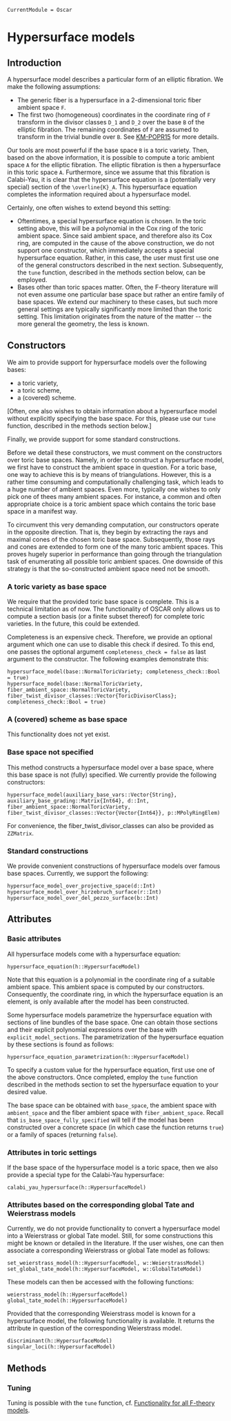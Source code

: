 ```@meta
CurrentModule = Oscar
```

# Hypersurface models

## Introduction

A hypersurface model describes a particular form of an elliptic fibration.
We make the following assumptions:
* The generic fiber is a hypersurface in a 2-dimensional toric fiber ambient space ``F``.
* The first two (homogeneous) coordinates in the coordinate ring of ``F`` transform in the
divisor classes ``D_1`` and ``D_2`` over the base ``B`` of the elliptic fibration. The
remaining coordinates of ``F`` are assumed to transform in the trivial bundle over ``B``.
See [KM-POPR15](@cite) for more details.

Our tools are most powerful if the base space ``B`` is a toric variety. Then, based on the
above information, it is possible to compute a toric ambient space ``A`` for the elliptic
fibration. The elliptic fibration is then a hypersurface in this toric space ``A``. Furthermore,
since we assume that this fibration is Calabi-Yau, it is clear that the hypersurface equation is
a (potentially very special) section of the ``\overline{K}_A``. This hypersurface equation
completes the information required about a hypersurface model.

Certainly, one often wishes to extend beyond this setting:
* Oftentimes, a special hypersurface equation is chosen. In the toric setting above, this will
be a polynomial in the Cox ring of the toric ambient space. Since said ambient space, and therefore
also its Cox ring, are computed in the cause of the above construction, we do not support one
constructor, which immediately accepts a special hypersurface equation. Rather, in this case,
the user must first use one of the general constructors described in the next section. Subsequently,
the `tune` function, described in the methods section below, can be employed.
* Bases other than toric spaces matter. Often, the F-theory literature will not even assume
one particular base space but rather an entire family of base spaces. We extend our machinery to
these cases, but such more general settings are typically significantly more limited than the
toric setting. This limitation originates from the nature of the matter -- the more general the geometry,
the less is known.



## Constructors

We aim to provide support for hypersurface models over the following bases:
* a toric variety,
* a toric scheme,
* a (covered) scheme.

[Often, one also wishes to obtain information about a hypersurface model without
explicitly specifying the base space. For this, please use our `tune` function,
described in the methods section below.]

Finally, we provide support for some standard constructions.

Before we detail these constructors, we must comment on the constructors over toric base
spaces. Namely, in order to construct a hypersurface model, we first have to construct
the ambient space in question. For a toric base, one way to achieve this is by means of
triangulations. However, this is a rather time consuming and computationally challenging
task, which leads to a huge number of ambient spaces. Even more, typically one wishes to
only pick one of thees many ambient spaces. For instance, a common and often appropriate
choice is a toric ambient space which contains the toric base space in a manifest way.

To circumvent this very demanding computation, our constructors operate in the opposite direction.
That is, they begin by extracting the rays and maximal cones of the chosen toric base space.
Subsequently, those rays and cones are extended to form one of the many toric ambient spaces.
This proves hugely superior in performance than going through the triangulation task of enumerating
all possible toric ambient spaces. One downside of this strategy is that the so-constructed ambient
space need not be smooth.

### A toric variety as base space

We require that the provided toric base space is complete. This is a technical limitation as of now.
The functionality of OSCAR only allows us to compute a section basis (or a finite subset thereof)
for complete toric varieties. In the future, this could be extended.

Completeness is an expensive check. Therefore, we provide an optional argument which
 one can use to disable this check if desired. To this end, one passes the optional argument
 `completeness_check = false` as last argument to the constructor. The following examples
 demonstrate this:
```@docs
hypersurface_model(base::NormalToricVariety; completeness_check::Bool = true)
hypersurface_model(base::NormalToricVariety, fiber_ambient_space::NormalToricVariety, fiber_twist_divisor_classes::Vector{ToricDivisorClass}; completeness_check::Bool = true)
```

### A (covered) scheme as base space

This functionality does not yet exist.

### Base space not specified

This method constructs a hypersurface model over a base space, where
this base space is not (fully) specified. We currently provide the following constructors:
```@docs
hypersurface_model(auxiliary_base_vars::Vector{String}, auxiliary_base_grading::Matrix{Int64}, d::Int, fiber_ambient_space::NormalToricVariety, fiber_twist_divisor_classes::Vector{Vector{Int64}}, p::MPolyRingElem)
```
For convenience, the fiber_twist_divisor_classes can also be provided as `ZZMatrix`.

### Standard constructions

We provide convenient constructions of hypersurface models over
famous base spaces. Currently, we support the following:
```@docs
hypersurface_model_over_projective_space(d::Int)
hypersurface_model_over_hirzebruch_surface(r::Int)
hypersurface_model_over_del_pezzo_surface(b::Int)
```


## Attributes

### Basic attributes

All hypersurface models come with a hypersurface equation:
```@docs
hypersurface_equation(h::HypersurfaceModel)
```
Note that this equation is a polynomial in the coordinate ring of a suitable
ambient space. This ambient space is computed by our constructors. Consequently,
the coordinate ring, in which the hypersurface equation is an element, is only
available after the model has been constructed.

Some hypersurface models parametrize the hypersurface equation with sections
of line bundles of the base space. One can obtain those sections and their
explicit polynomial expressions over the base with `explicit_model_sections`.
The parametrization of the hypersurface equation by these sections is found as
follows:
```@docs
hypersurface_equation_parametrization(h::HypersurfaceModel)
```

To specify a custom value for the hypersurface equation, first use one of the above
constructors. Once completed, employ the `tune` function described in the methods
section to set the hypersurface equation to your desired value.

The base space can be obtained with `base_space`, the ambient space with `ambient_space` and the
fiber ambient space with `fiber_ambient_space`. Recall that `is_base_space_fully_specified` will
tell if the model has been constructed over a concrete space (in which case the function returns
`true`) or a family of spaces (returning `false`).


### Attributes in toric settings

If the base space of the hypersurface model is a toric space, then we
also provide a special type for the Calabi-Yau hypersurface:
```@docs
calabi_yau_hypersurface(h::HypersurfaceModel)
```

### Attributes based on the corresponding global Tate and Weierstrass models

Currently, we do not provide functionality to convert a hypersurface model
into a Weierstrass or global Tate model. Still, for some constructions this might
be known or detailed in the literature. If the user wishes, one can then associate
a corresponding Weierstrass or global Tate model as follows:
```@docs
set_weierstrass_model(h::HypersurfaceModel, w::WeierstrassModel)
set_global_tate_model(h::HypersurfaceModel, w::GlobalTateModel)
```
These models can then be accessed with the following functions:
```@docs
weierstrass_model(h::HypersurfaceModel)
global_tate_model(h::HypersurfaceModel)
```
Provided that the corresponding Weierstrass model is known for a hypersurface
model, the following functionality is available. It returns the attribute in question
of the corresponding Weierstrass model.
```@docs
discriminant(h::HypersurfaceModel)
singular_loci(h::HypersurfaceModel)
```


## Methods

### Tuning

Tuning is possible with the `tune` function, cf. [Functionality for all F-theory models](@ref).
